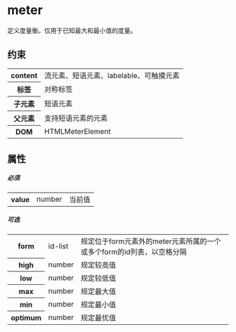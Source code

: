 # meter

定义度量衡。仅用于已知最大和最小值的度量。

## 约束

<table>
<tr>
    <th>content</th>
    <td>流元素、短语元素、labelable、可触摸元素</td>
</tr>
<tr>
    <th>标签</th>
    <td>对称标签</td>
</tr>
<tr>
    <th>子元素</th>
    <td>短语元素</td>
</tr>
<tr>
    <th>父元素</th>
    <td>支持短语元素的元素</td>
</tr>
<tr>
    <th>DOM</th>
    <td>HTMLMeterElement</td>
</tr>
</table>

## 属性

##### 必须

<table>
<tr>
    <th>value</th>
    <td>number</td>
    <td>当前值</td>
</tr>
</table>

##### 可选

<table>
<tr>
    <th>form</th>
    <td>id-list</td>
    <td>规定位于form元素外的meter元素所属的一个或多个form的id列表，以空格分隔</td>
</tr>
<tr>
    <th>high</th>
    <td>number</td>
    <td>规定较高值</td>
</tr>
<tr>
    <th>low</th>
    <td>number</td>
    <td>规定较低值</td>
</tr>
<tr>
    <th>max</th>
    <td>number</td>
    <td>规定最大值</td>
</tr>
<tr>
    <th>min</th>
    <td>number</td>
    <td>规定最小值</td>
</tr>
<tr>
    <th>optimum</th>
    <td>number</td>
    <td>规定最优值</td>
</tr>
</table>


